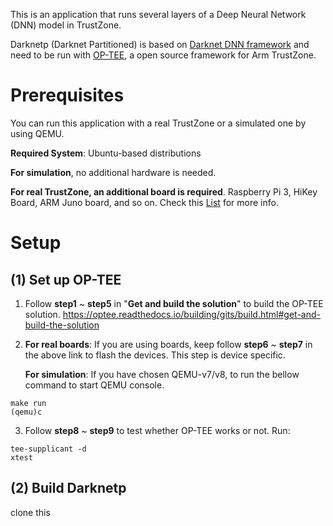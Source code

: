 This is an application that runs several layers of a Deep Neural Network (DNN) model in TrustZone.

Darknetp (Darknet Partitioned) is based on [Darknet DNN framework](https://pjreddie.com/darknet/) and need to be run with [OP-TEE](https://www.op-tee.org/), a open source framework for Arm TrustZone.

# Prerequisites
You can run this application with a real TrustZone or a simulated one by using QEMU.

**Required System**: Ubuntu-based distributions

**For simulation**, no additional hardware is needed.

**For real TrustZone, an additional board is required**. Raspberry Pi 3, HiKey Board, ARM Juno board, and so on. Check this [List](https://optee.readthedocs.io/building/devices/index.html) for more info.

# Setup
## (1) Set up OP-TEE

1) Follow **step1** ~ **step5** in "**Get and build the solution**" to build the OP-TEE solution.
https://optee.readthedocs.io/building/gits/build.html#get-and-build-the-solution

2) **For real boards**: If you are using boards, keep follow **step6** ~ **step7** in the above link to flash the devices. This step is device specific.

   **For simulation**: If you have chosen QEMU-v7/v8, to run the bellow command to start QEMU console.
```
make run
(qemu)c
```

3) Follow **step8** ~ **step9** to test whether OP-TEE works or not. Run:
```
tee-supplicant -d
xtest
```

## (2) Build Darknetp
clone this 
